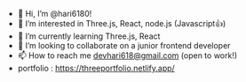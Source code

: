 - 👋 Hi, I’m @hari6180!
- 👀 I’m interested in Three.js, React, node.js (Javascript👍)
- 🌱 I’m currently learning Three.js, React
- 💞️ I’m looking to collaborate on a junior frontend developer
- 📫 How to reach me devhari618@gmail.com (open to work!)
- portfolio : https://threeportfolio.netlify.app/

